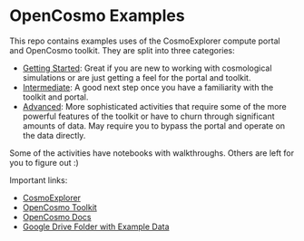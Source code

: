 OpenCosmo Examples
======================

This repo contains examples uses of the CosmoExplorer compute portal and OpenCosmo toolkit. They are split into three categories:

- [Getting Started](/00-Getting-Started): Great if you are new to working with cosmological simulations or are just getting a feel for the portal and toolkit.
- [Intermediate](/01-Intermediate): A good next step once you have a familiarity with the toolkit and portal.
- [Advanced](/02-Advanced): More sophisticated activities that require some of the more powerful features of the toolkit or have to churn through significant amounts of data. May require you to bypass the portal and operate on the data directly.

Some of the activities have notebooks with walkthroughs. Others are left for you to figure out :)

Important links:

- [CosmoExplorer](https://cosmoexplorer.alcf.anl.gov)
- [OpenCosmo Toolkit](https://github.com/ArgoneCPAC/opencosmo)
- [OpenCosmo Docs](https://opencosmo.readthedocs.io)
- [Google Drive Folder with Example Data](https://drive.google.com/drive/folders/1CYmZ4sE-RdhRdLhGuYR3rFfgyA3M1mU-?usp=sharing)
